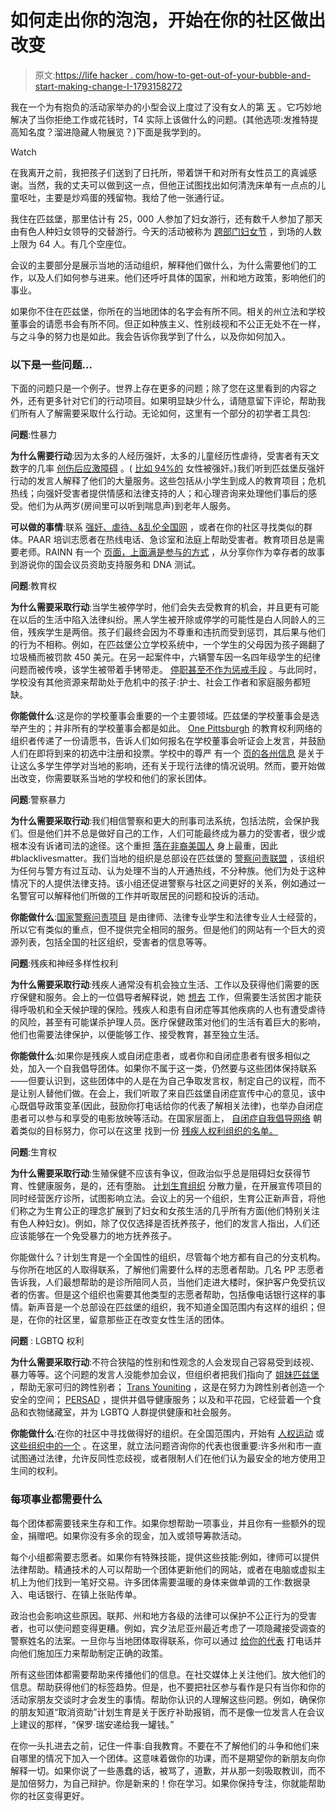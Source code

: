 # 如何走出你的泡泡，开始在你的社区做出改变

> 原文:[https://life hacker . com/how-to-get-out-of-your-bubble-and-start-making-change-I-1793158272](https://lifehacker.com/how-to-get-out-of-your-bubble-and-start-making-change-i-1793158272)

我在一个为有抱负的活动家举办的小型会议上度过了没有女人的第 [天](https://www.womensmarch.com/womensday/) 。它巧妙地解决了当你拒绝工作或花钱时，T4 实际上该做什么的问题。(其他选项:发推特提高知名度？溜进隐藏人物展览？)下面是我学到的。

Watch

在我离开之前，我把孩子们送到了日托所，带着饼干和对所有女性员工的真诚感谢。当然，我的丈夫可以做到这一点，但他正试图找出如何清洗床单有一点点的儿童呕吐，主要是炒鸡蛋的残留物。我给了他一张通行证。

我住在匹兹堡，那里估计有 25，000 人参加了妇女游行，还有数千人参加了那天由有色人种妇女领导的交替游行。今天的活动被称为 [跨部门妇女节](https://www.facebook.com/events/172722813231875/) ，到场的人数上限为 64 人。有几个空座位。

会议的主要部分是展示当地的活动组织，解释他们做什么，为什么需要他们的工作，以及人们如何参与进来。他们还呼吁具体的国家，州和地方政策，影响他们的事业。

如果你不住在匹兹堡，你所在的当地团体的名字会有所不同。相关的州立法和学校董事会的请愿书会有所不同。但正如种族主义、性别歧视和不公正无处不在一样，与之斗争的努力也是如此。我会告诉你我学到了什么，以及你如何加入。

### 以下是一些问题...

下面的问题只是一个例子。世界上存在更多的问题；除了您在这里看到的内容之外，还有更多针对它们的行动项目。如果明显缺少什么，请随意留下评论，帮助我们所有人了解需要采取什么行动。无论如何，这里有一个部分的初学者工具包:

**问题**:性暴力

**为什么需要行动**:因为太多的人经历强奸，太多的儿童经历性虐待，受害者有天文数字的几率 [创伤后应激障碍](https://www.nimh.nih.gov/health/topics/post-traumatic-stress-disorder-ptsd/) 。( [比如 94%的](https://www.rainn.org/statistics/victims-sexual-violence) 女性被强奸。)我们听到匹兹堡反强奸行动的发言人解释了他们的大量服务。这些包括从小学生到成人的教育项目；危机热线；向强奸受害者提供情感和法律支持的人；和心理咨询来处理他们事后的感受。他们为从两岁(房间里可以听到喘息声)到老年人服务。

**可以做的事情**:联系 [强奸、虐待、&乱伦全国网](https://www.rainn.org/) ，或者在你的社区寻找类似的群体。PAAR 培训志愿者在热线电话、急诊室和法庭上帮助受害者。教育项目总是需要老师。RAINN 有一个 [页面，上面满是参与的方式](https://www.rainn.org/get-involved) ，从分享你作为幸存者的故事到游说你的国会议员资助支持服务和 DNA 测试。

**问题**:教育权

**为什么需要采取行动**:当学生被停学时，他们会失去受教育的机会，并且更有可能在以后的生活中陷入法律纠纷。黑人学生被开除或停学的可能性是白人同龄人的三倍，残疾学生是两倍。孩子们最终会因为不尊重和违抗而受到惩罚，其后果与他们的行为不相称。例如，在匹兹堡公立学校系统中，一个学生的父母因为孩子踢翻了垃圾桶而被罚款 450 美元。在另一起案件中，六辆警车因一名四年级学生的纪律问题而被传唤，该学生被带着手铐带走。 [停职甚至不作为惩戒手段](https://www.bostonglobe.com/magazine/2014/12/21/school-suspensions-don-work-time-for-something-better/kXQMRlfBWccB8hPduwoHTK/story.html) 。与此同时，学校没有其他资源来帮助处于危机中的孩子:护士、社会工作者和家庭服务都短缺。

**你能做什么**:这是你的学校董事会重要的一个主要领域。匹兹堡的学校董事会是选举产生的；并非所有的学校董事会都是如此。 [One Pittsburgh](http://www.onepittsburgh.org/) 的教育权利网络的组织者传递了一份请愿书，告诉人们如何报名在学校董事会听证会上发言，并鼓励人们在即将到来的初选中注册和投票。学校中的尊严 有一个 [页的各州信息](http://www.dignityinschools.org/resource-by-state) 是关于让这么多学生停学对当地的影响，还有关于现行法律的情况说明。然而，要开始做出改变，你需要联系当地的学校和他们的家长团体。

**问题**:警察暴力

**为什么需要采取行动**:我们相信警察和更大的刑事司法系统，包括法院，会保护我们。但是他们并不总是做好自己的工作，人们可能最终成为暴力的受害者，很少或根本没有诉诸司法的途径。这个重担 [落在非裔美国人](https://journalistsresource.org/studies/government/criminal-justice/police-reasonable-force-brutality-race-research-review-statistics) 身上最重，因此#blacklivesmatter。我们当地的组织是总部设在匹兹堡的 [警察问责联盟](http://apapgh.org/) ，该组织为任何与警方有过互动、认为处理不当的人开通热线，不分种族。他们为处于这种情况下的人提供法律支持。该小组还促进警察与社区之间更好的关系，例如通过一名警官可以解释他们所做的工作并听取居民的问题和投诉的活动。

**你能做什么**:[国家警察问责项目](https://www.nlg-npap.org/) 是由律师、法律专业学生和法律专业人士经营的，所以它有类似的重点，但不提供完全相同的服务。但是他们的网站有一个巨大的资源列表，包括全国的社区组织，受害者的信息等等。

**问题**:残疾和神经多样性权利

**为什么需要采取行动**:残疾人通常没有机会独立生活、工作以及获得他们需要的医疗保健和服务。会上的一位倡导者解释说，她 [想去](http://www.iwanttoworkpa.org/) 工作，但需要生活贫困才能获得呼吸机和全天候护理的保险。残疾人和患有自闭症等其他疾病的人也有遭受虐待的风险，甚至有可能谋杀护理人员。医疗保健政策对他们的生活有着巨大的影响，他们也需要法律保护，以便能够工作、接受教育，甚至独立生活。

**你能做什么**:如果你是残疾人或自闭症患者，或者你和自闭症患者有很多相似之处，加入一个自我倡导团体。如果你不属于这一类，仍然要与这些团体保持联系——但要认识到，这些团体中的人是在为自己争取发言权，制定自己的议程，而不是让别人替他们做。在会上，我们听取了来自匹兹堡自闭症宣传中心的意见，该中心既倡导政策变革(因此，鼓励你打电话给你的代表了解相关法律)，也举办自闭症患者可以参与和享受的电影放映等活动。在国家层面上， [自闭症自我倡导网络](http://autisticadvocacy.org/) 朝着类似的目标努力，你可以在这里 找到一份 [残疾人权利组织的名单。](https://en.wikipedia.org/wiki/List_of_disability_rights_organizations)

**问题**:生育权

**为什么需要采取行动**:生殖保健不应该有争议，但政治似乎总是阻碍妇女获得节育、性健康服务，是的，还有堕胎。 [计划生育组织](https://www.plannedparenthood.org/) 分散力量，在开展宣传项目的同时经营医疗诊所，试图影响立法。会议上的另一个组织，生育公正新声音，将他们称之为生育公正的理念扩展到了妇女和女孩生活的几乎所有方面(他们特别关注有色人种妇女)。例如，除了仅仅选择是否抚养孩子，他们的发言人指出，人们还应该能够在一个免受暴力的地方抚养孩子。

你能做什么？计划生育是一个全国性的组织，尽管每个地方都有自己的分支机构。与你所在地区的人取得联系，了解他们需要什么样的志愿者帮助。几名 PP 志愿者告诉我，人们最想帮助的是诊所陪同人员，当他们走进大楼时，保护客户免受抗议者的伤害。但是这个组织也需要其他类型的志愿者帮助，包括像电话银行这样的事情。新声音是一个总部设在匹兹堡的组织，我不知道全国范围内有这样的组织；但是，在你的社区里，留意那些正在改变女性生活的团体。

**问题** : LGBTQ 权利

**为什么需要采取行动**:不符合狭隘的性别和性观念的人会发现自己容易受到歧视、暴力等等。这个问题的发言人没能参加会议，但组织者把我们指向了 [姐妹匹兹堡](https://www.facebook.com/sistersPGH/) ，帮助无家可归的跨性别者； [Trans Youniting](https://www.facebook.com/pg/TransYOUniting/about/?ref=page_internal) ，这是在努力为跨性别者创造一个安全的空间； [PERSAD](https://persadcenter.org/) ，提供并倡导健康服务；以及和平花园，它经营着一个食品和衣物储藏室，并为 LGBTQ 人群提供健康和社会服务。

**你能做什么**:在你的社区中寻找做得好的组织。在全国范围内，开始有 [人权运动](https://www.facebook.com/pg/TransYOUniting/about/?ref=page_internal) 或 [这些组织中的一个](https://en.wikipedia.org/wiki/List_of_LGBT_rights_organizations_in_the_United_States) 。在这里，就立法问题咨询你的代表也很重要:许多州和市一直试图通过法律，允许反同性恋歧视，或者限制人们在他们认为最安全的地方使用卫生间的权利。

### 每项事业都需要什么

每个团体都需要钱来生存和工作。如果你想帮助一项事业，并且你有一些额外的现金，捐赠吧。如果你没有多余的现金，加入或领导筹款活动。

每个小组都需要志愿者。如果你有特殊技能，提供这些技能:例如，律师可以提供法律帮助。精通技术的人可以帮助一个团体更新他们的网站，或者在电脑或虚拟主机上为他们找到一笔好交易。许多团体需要温暖的身体来做单调的工作:数据录入、电话银行、在镇上张贴传单。

政治也会影响这些原因。联邦、州和地方各级的法律可以保护不公正行为的受害者，也可以使问题变得更糟。例如，宾夕法尼亚州最近考虑了一项隐藏接受调查的警察姓名的法案。一旦你与当地团体取得联系，你可以通过 [给你的代表](http://lifehacker.com/how-to-make-your-voice-heard-in-politics-between-electi-1791424641) 打电话并向他们施加压力来帮助制定正确的政策。

所有这些团体都需要帮助来传播他们的信息。在社交媒体上关注他们。放大他们的信息。帮助获得他们的标签趋势。但是，也不要把社区参与看作是只有当你和你的活动家朋友交谈时才会发生的事情。帮助你认识的人理解这些问题。例如，确保你的朋友知道“取消资助”计划生育是关于医疗补助报销，而不是像一位发言人在会议上建议的那样，“保罗·瑞安递给我一罐钱。”

在你一头扎进去之前，记住一件事:自我教育。不要在不了解他们的斗争和他们来自哪里的情况下加入一个团体。这意味着做你的功课，而不是期望你的新朋友向你解释一切。如果你说了一些愚蠢的话，被骂了，道歉，并从那一刻吸取教训，而不是加倍努力，为自己辩护。你是新来的！你在学习。如果你保持专注，你就能帮助你的社区变得更好。